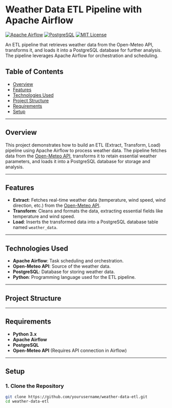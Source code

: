# Weather Data ETL Pipeline with Apache Airflow

[![Apache Airflow](https://img.shields.io/badge/Airflow-ETL-blue.svg)](https://airflow.apache.org/)
[![PostgreSQL](https://img.shields.io/badge/PostgreSQL-Database-blue.svg)](https://www.postgresql.org/)
[![MIT License](https://img.shields.io/badge/License-MIT-green.svg)](LICENSE)

An ETL pipeline that retrieves weather data from the Open-Meteo API, transforms it, and loads it into a PostgreSQL database for further analysis. The pipeline leverages Apache Airflow for orchestration and scheduling.

## Table of Contents

- [Overview](#overview)
- [Features](#features)
- [Technologies Used](#technologies-used)
- [Project Structure](#project-structure)
- [Requirements](#requirements)
- [Setup](#setup)


---

## Overview

This project demonstrates how to build an ETL (Extract, Transform, Load) pipeline using Apache Airflow to process weather data. The pipeline fetches data from the [Open-Meteo API](https://open-meteo.com/), transforms it to retain essential weather parameters, and loads it into a PostgreSQL database for storage and analysis.

---

## Features

- **Extract**: Fetches real-time weather data (temperature, wind speed, wind direction, etc.) from the [Open-Meteo API](https://open-meteo.com/).
- **Transform**: Cleans and formats the data, extracting essential fields like temperature and wind speed.
- **Load**: Inserts the transformed data into a PostgreSQL database table named `weather_data`.

---

## Technologies Used

- **Apache Airflow**: Task scheduling and orchestration.
- **Open-Meteo API**: Source of the weather data.
- **PostgreSQL**: Database for storing weather data.
- **Python**: Programming language used for the ETL pipeline.

---

## Project Structure






---

## Requirements

- **Python 3.x**
- **Apache Airflow**
- **PostgreSQL**
- **Open-Meteo API** (Requires API connection in Airflow)

---

## Setup

### 1. Clone the Repository

```bash
git clone https://github.com/yourusername/weather-data-etl.git
cd weather-data-etl

